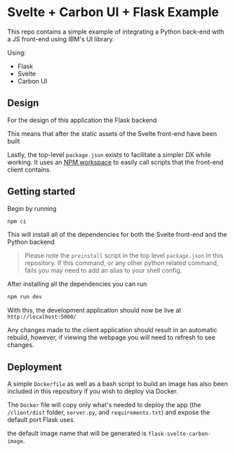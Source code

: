 # Svelte + Carbon UI + Flask Example

This repo contains a simple example of integrating a Python back-end with a JS front-end using IBM's UI library.

Using:

- Flask
- Svelte
- Carbon UI

## Design

For the design of this application the Flask backend

This means that after the static assets of the Svelte front-end have been built

Lastly, the top-level `package.json` exists to facilitate a simpler DX while working. It uses an [NPM workspace]() to easily call scripts that the front-end client contains.

## Getting started

Begin by running

```bash
npm ci
```

This will install all of the dependencies for both the Svelte front-end and the Python backend

> Please note the `preinstall` script in the top level `package.json` in this repository. If this command, or any other python related command, fails you may need to add an alias to your shell config.

After installing all the dependencies you can run

```bash
npm run dev
```

With this, the development application should now be live at `http://localhost:5000/`

Any changes made to the client application should result in an automatic rebuild, however, if viewing the webpage you will need to refresh to see changes.

## Deployment

A simple `Dockerfile` as well as a bash script to build an image has also been included in this repository if you wish to deploy via Docker.

The `Docker` file will copy only what's needed to deploy the app (the `/client/dist` folder, `server.py`, and `requirements.txt`) and expose the default port Flask uses.

the default image name that will be generated is `flask-svelte-carbon-image`.
